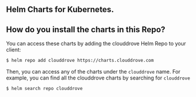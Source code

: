 ## Helm Charts for Kubernetes.

## How do you install the charts in this Repo?

You can access these charts by adding the clouddrove Helm Repo to your client:

```bash
$ helm repo add clouddrove https://charts.clouddrove.com
```

Then, you can access any of the charts under the `clouddrove` name. For example, you can find all the clouddrove charts by
searching for `clouddrove`

```bash
$ helm search repo clouddrove
```

